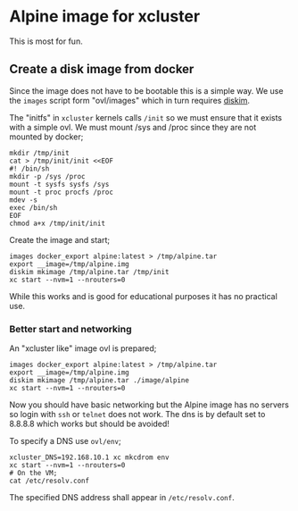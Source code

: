 # Alpine image for xcluster

This is most for fun.


## Create a disk image from docker

Since the image does not have to be bootable this is a simple way.  We
use the `images` script form "ovl/images" which in turn requires
[diskim](https://github.com/lgekman/diskim).

The "initfs" in `xcluster` kernels calls `/init` so we must ensure
that it exists with a simple ovl. We must mount /sys and /proc since
they are not mounted by docker;

```
mkdir /tmp/init
cat > /tmp/init/init <<EOF
#! /bin/sh
mkdir -p /sys /proc
mount -t sysfs sysfs /sys
mount -t proc procfs /proc
mdev -s
exec /bin/sh
EOF
chmod a+x /tmp/init/init
```

Create the image and start;
```
images docker_export alpine:latest > /tmp/alpine.tar
export __image=/tmp/alpine.img
diskim mkimage /tmp/alpine.tar /tmp/init
xc start --nvm=1 --nrouters=0
```

While this works and is good for educational purposes it has no
practical use.


### Better start and networking

An "xcluster like" image ovl is prepared;

```
images docker_export alpine:latest > /tmp/alpine.tar
export __image=/tmp/alpine.img
diskim mkimage /tmp/alpine.tar ./image/alpine
xc start --nvm=1 --nrouters=0
```

Now you should have basic networking but the Alpine image has no
servers so login with `ssh` or `telnet` does not work. The dns is by
default set to 8.8.8.8 which works but should be avoided!

To specify a DNS use `ovl/env`;
```
xcluster_DNS=192.168.10.1 xc mkcdrom env
xc start --nvm=1 --nrouters=0
# On the VM;
cat /etc/resolv.conf
```

The specified DNS address shall appear in `/etc/resolv.conf`.




